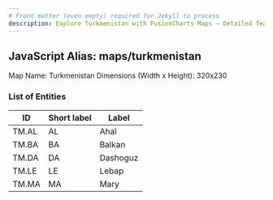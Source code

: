 ```yaml
---
# Front matter (even empty) required for Jekyll to process
description: Explore Turkmenistan with FusionCharts Maps – Detailed features for seamless integration. Try now & enhance your data visualization today! 
---
```


## JavaScript Alias: maps/turkmenistan

Map Name: Turkmenistan
Dimensions (Width x Height): 320x230





### List of Entities

ID | Short label | Label
---|---|---|
TM.AL|AL|Ahal
TM.BA|BA|Balkan
TM.DA|DA|Dashoguz
TM.LE|LE|Lebap
TM.MA|MA|Mary

